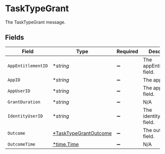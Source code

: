 # TaskTypeGrant

The TaskTypeGrant message.


## Fields

| Field                                                                | Type                                                                 | Required                                                             | Description                                                          |
| -------------------------------------------------------------------- | -------------------------------------------------------------------- | -------------------------------------------------------------------- | -------------------------------------------------------------------- |
| `AppEntitlementID`                                                   | **string*                                                            | :heavy_minus_sign:                                                   | The appEntitlementId field.                                          |
| `AppID`                                                              | **string*                                                            | :heavy_minus_sign:                                                   | The appId field.                                                     |
| `AppUserID`                                                          | **string*                                                            | :heavy_minus_sign:                                                   | The appUserId field.                                                 |
| `GrantDuration`                                                      | **string*                                                            | :heavy_minus_sign:                                                   | N/A                                                                  |
| `IdentityUserID`                                                     | **string*                                                            | :heavy_minus_sign:                                                   | The identityUserId field.                                            |
| `Outcome`                                                            | [*TaskTypeGrantOutcome](../../models/shared/tasktypegrantoutcome.md) | :heavy_minus_sign:                                                   | The outcome field.                                                   |
| `OutcomeTime`                                                        | [*time.Time](https://pkg.go.dev/time#Time)                           | :heavy_minus_sign:                                                   | N/A                                                                  |
